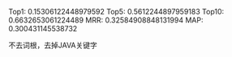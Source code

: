 Top1: 0.15306122448979592
Top5: 0.5612244897959183
Top10: 0.6632653061224489
MRR: 0.32584908848131994
MAP: 0.300431145538732



不去词根，去掉JAVA关键字

